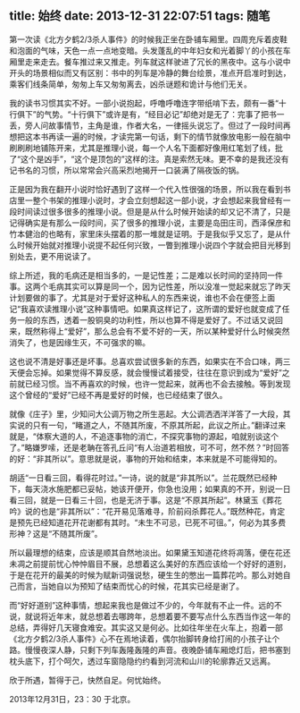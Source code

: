 title: 始终
date: 2013-12-31 22:07:51
tags: 随笔
---
第一次读《北方夕鹤2/3杀人事件》的时候我正坐在卧铺车厢里。四周充斥着皮鞋和泡面的气味，天色一点一点地变暗。头发蓬乱的中年妇女和光着脚丫的小孩在车厢里走来走去。餐车推过来又推走。列车就这样驶进了冗长的黑夜中。这与小说中开头的场景相似而又有区别：书中的列车是冷静的舞台绘景，准点开启准时到达，乘客们线条简单，匆匆上车又匆匆离去，凶杀谜题和诡计与他们无关。

我的读书习惯其实不好。一部小说抱起，呼噜呼噜连字带纸啃下去，颇有一番“十行俱下”的气势。“十行俱下”或许是有，“经目必记”却绝对是无了：完事了把书一丢，旁人问故事情节，主角是谁，作者大名，一律摇头说忘了。但过了一段时间再想把这本书再读一遍的时候，才读完第一句话，剩下的情节就像放电影一般在脑中刷刷刷地铺陈开来，尤其是推理小说，每一个人名下面都好像用红笔划了线，批了“这个是凶手”，“这个是顶包的”这样的注。真是索然无味。更不幸的是我还没有记书名的习惯，所以常常会兴高采烈地揭开一口装满了隔夜饭的锅。

正是因为我在翻开小说时恰好遇到了这样一个代入性很强的场景，所以我在看到书店里一整个书架的推理小说时，才会立刻想起这一部小说，才会想起来我曾经有一段时间读过很多很多的推理小说。但是是从什么时候开始读的却又记不清了，只是记得确实是有那么一段时间，买了很多的推理小说，主要是岛田庄司，西泽保彦和竹本健治的也略有，家里床头摆着的那一堆就是证明。于是我似乎又忘了，是从什么时候开始就对推理小说提不起任何兴致，一瞥到推理小说四个字就会把目光移到别处去，更不用说读了。

综上所述，我的毛病还是相当多的，一是记性差；二是难以长时间的坚持同一件事。这两个毛病其实可以算是同一个，因为记性差，所以没准一觉起来就忘了昨天计划要做的事了。尤其是对于爱好这种私人的东西来说，谁也不会在便签上面记“我喜欢读推理小说”这种事情吧。如果真这样记了，这所谓的爱好也就变成了任务一般的东西，透着一股铜臭的功利性，所以也算不得是爱好了。不过话又说回来，既然称得上“爱好”，那么总会有不爱不好的一天，所以某种爱好什么时候突然消失了，也是因缘生灭，不可强求的嘛。

这也说不清是好事还是坏事。总喜欢尝试很多新的东西，如果实在不合口味，两三天便会忘掉。如果觉得不算反感，就会慢慢试着接受，往往在意识到成为“爱好”之前就已经习惯。当不再喜欢的时候，也许一觉起来，就再也不会去接触。等到发现这个曾经的“爱好”已经不再是爱好的时候，也已经结束了很久。

就像《庄子》里，少知问大公调万物之所生恶起。大公调洒洒洋洋答了一大段，其实说的只有一句，“睹道之人，不随其所废，不原其所起，此议之所止。”翻译过来就是，“体察大道的人，不追逐事物的消亡，不探究事物的源起，咱就别谈这个了。”略嫌罗嗦，还是老聃在答孔丘问“有人治道若相放，可不可，然不然？”时回答的好：“非其所以”。意思就是说，事物的开始和结束，本来就是不可能得知的。

胡适“一日看三回，看得花时过。”一诗，说的就是“非其所以”。兰花既然已经种下，每天浇水施肥都已妥帖，她该开便开，你急也没用；如果真的不开，别说一日看三回，就是一日看三十回，也是无济于事。这是“不原其所起”。林黛玉《葬花吟》说的也是“非其所以”：“花开易见落难寻，阶前闷杀葬花人。”既然种花，肯定是预先已经知道花开花谢都有其时。“未生不可忌，已死不可徂。”，何必为其多费形神？这是“不随其所废”。

所以最理想的结束，应该是顺其自然地淡出。如果黛玉知道花终将凋落，便在花还未凋之前提前忧心忡忡眉目不展，总想着这么美好的东西应该给一个好好的道别，于是在花开的最美的时候为赋新词强说愁，硬生生的憋出一篇葬花吟。那么对她自己而言，当她自以为预知了结束而忧心的时候，花其实已经是谢了。

   而“好好道别”这种事情，想起来我也是做过不少的，今年就有不止一件。远的不说，就说将近年末，就总想着去哪跨年，总想着要不要写点什么东西当作这一年的总结，弄得好几天寝食难安。其实这又是何必。比如往年坐在火车上，抱着一部《北方夕鹤2/3杀人事件》心不在焉地读着，偶尔抬脚转身给打闹的小孩子让个路。慢慢夜深人静，只剩下列车轰隆轰隆的声音。夜晚卧铺车厢熄灯后，把书塞到枕头底下，打个呵欠，透过车窗隐隐约约看到河流和山川的轮廓靠近又远离。

 欣于所遇，暂得于己，快然自足。何忧始终。
    

 
 2013年12月31日，23：30 于北京。